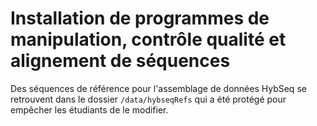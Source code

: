 # Installation de programmes de manipulation, contrôle qualité et alignement de séquences

Des séquences de référence pour l'assemblage de données HybSeq se retrouvent dans le dossier 
`/data/hybseqRefs` qui a été protégé pour empêcher les étudiants de le modifier.